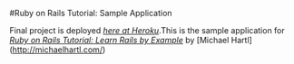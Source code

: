 #Ruby on Rails Tutorial: Sample Application

Final project is deployed [*here at Heroku*](https://afternoon-retreat-5526.herokuapp.com/).This is the sample application for 
[*Ruby on Rails Tutorial: Learn Rails by Example*](http://railstutorial.org/) by [Michael Hartl] (http://michaelhartl.com/)